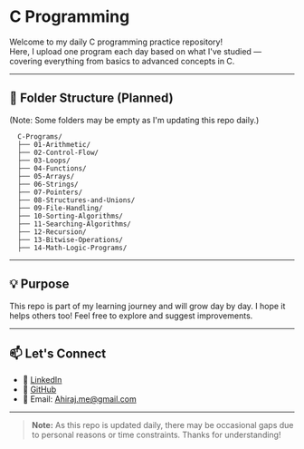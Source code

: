 # C Programming 
Welcome to my daily C programming practice repository!  
Here, I upload one program each day based on what I've studied — covering everything from basics to advanced concepts in C.

---

## 📁 Folder Structure (Planned)

(Note: Some folders may be empty as I'm updating this repo daily.)

```plaintext
  C-Programs/
  ├── 01-Arithmetic/
  ├── 02-Control-Flow/
  ├── 03-Loops/
  ├── 04-Functions/
  ├── 05-Arrays/
  ├── 06-Strings/
  ├── 07-Pointers/
  ├── 08-Structures-and-Unions/
  ├── 09-File-Handling/
  ├── 10-Sorting-Algorithms/
  ├── 11-Searching-Algorithms/
  ├── 12-Recursion/
  ├── 13-Bitwise-Operations/
  ├── 14-Math-Logic-Programs/
```

---

## 💡 Purpose
This repo is part of my learning journey and will grow day by day.
I hope it helps others too! Feel free to explore and suggest improvements.

---

## 📫 Let's Connect
- 🔗 [LinkedIn](https://www.linkedin.com/in/ahiraj-k/)
- 🔗 [GitHub](https://github.com/AHIRAJ-K)
- 📧 Email: Ahiraj.me@gmail.com

---

> **Note:** As this repo is updated daily, there may be occasional gaps due to personal reasons or time constraints. Thanks for understanding!



